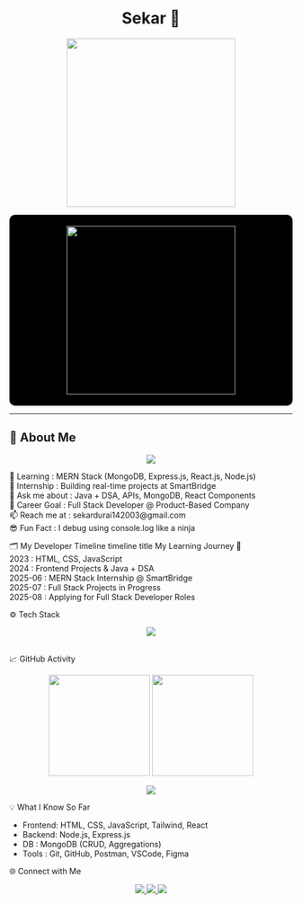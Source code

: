 <h1 align="center">
 Sekar 👋
</h1>


<p align="center">
  <img src="https://media.giphy.com/media/qgQUggAC3Pfv687qPC/giphy.gif" width="300px" />
</p>
<div align="center" style="background-color:#000; padding:20px; border-radius:10px;">

  <img src="https://media.giphy.com/media/qgQUggAC3Pfv687qPC/giphy.gif" width="300px" />

</div>

---

## 🧠 About Me
<p align="center">
  <img src="https://readme-typing-svg.demolab.com/?lines=I'm+a+Frontend+Developer;JavaScript+Enthusiast;React+Builder;Creative+Coder&font=Fira+Code&center=true&width=440&height=45&color=00FFFF&vCenter=true&pause=1000&size=22" />
</p>
🌱 Learning      : MERN Stack (MongoDB, Express.js, React.js, Node.js) <br/>
🔭 Internship    : Building real-time projects at SmartBridge <br/>
💬 Ask me about  : Java + DSA, APIs, MongoDB, React Components <br/>
🎯 Career Goal   : Full Stack Developer @ Product-Based Company <br/>
📫 Reach me at   : sekardurai142003@gmail.com <br/>
😎 Fun Fact      : I debug using console.log like a ninja <br/>

🗂️ My Developer Timeline
timeline
  title My Learning Journey 🚀 <br/>
  2023 : HTML, CSS, JavaScript <br/>
  2024 : Frontend Projects & Java + DSA <br/>
  2025-06 : MERN Stack Internship @ SmartBridge <br/>
  2025-07 : Full Stack Projects in Progress<br/>
  2025-08 : Applying for Full Stack Developer Roles<br/>

⚙️ Tech Stack
<p align="center"> <img src="https://skillicons.dev/icons?i=html,css,js,react,nodejs,express,mongodb,java,git,github,tailwind,vscode,figma" /> </p>
<br/>
📈 GitHub Activity
<p align="center"> <img src="https://github-readme-stats.vercel.app/api?username=sekar200309&show_icons=true&theme=tokyonight" height="180px"/> <img src="https://github-readme-streak-stats.herokuapp.com?user=sekar200309&theme=tokyonight" height="180px"/> </p>

<p align="center"> <img src="https://github-readme-activity-graph.vercel.app/graph?username=sekar200309&theme=react-dark&area=true&hide_border=true" /> </p>

💡 What I Know So Far
- Frontend: HTML, CSS, JavaScript, Tailwind, React
- Backend: Node.js, Express.js
- DB      : MongoDB (CRUD, Aggregations)
- Tools   : Git, GitHub, Postman, VSCode, Figma

🌐 Connect with Me
<p align="center"> <a href="https://linkedin.com/in/sekar-d" target="_blank"> <img src="https://img.shields.io/badge/LinkedIn-0A66C2?style=for-the-badge&logo=linkedin&logoColor=white" /> </a> <a href="mailto:sekar200309@gmail.com"> <img src="https://img.shields.io/badge/Gmail-D14836?style=for-the-badge&logo=gmail&logoColor=white" /> </a> <a href="https://github.com/sekar200309" target="_blank"> <img src="https://img.shields.io/badge/GitHub-181717?style=for-the-badge&logo=github&logoColor=white" /> </a> </p>


